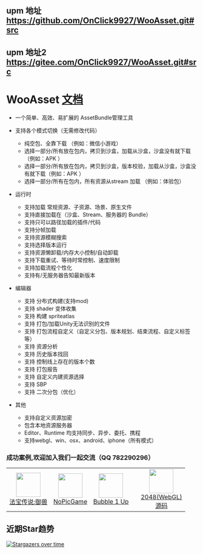 ## upm 地址 https://github.com/OnClick9927/WooAsset.git#src
## upm 地址2 https://gitee.com/OnClick9927/WooAsset.git#src

# WooAsset [文档](https://onclick9927.github.io/WooAsset/#/Docs/0-WooAsset-%E7%AE%80%E4%BB%8B)
* 一个简单、高效、易扩展的 AssetBundle管理工具

* 支持各个模式切换（无需修改代码）
  * 纯空包、全靠下载 （例如：微信小游戏）
  * 选择一部分/所有放在包内，拷贝到沙盒，加载从沙盒，沙盒没有就下载（例如：APK ）
  * 选择一部分/所有放在包内，拷贝到沙盒，版本校验，加载从沙盒，沙盒没有就下载（例如：APK ）
  * 选择一部分/所有在包内，所有资源从stream 加载 （例如：体验包）

* 运行时
  * 支持加载  常规资源、子资源、场景、原生文件
  * 支持直接加载在（沙盒、Stream、服务器的 Bundle）
  * 支持只可以路径加载的插件/代码
  * 支持分帧加载
  * 支持资源模糊搜索
  * 支持选择版本运行
  * 支持资源懒卸载/内存大小控制/自动卸载
  * 支持下载重试、等待时常控制、速度限制
  * 支持加载流程个性化
  * 支持有/无服务器告知最新版本

* 编辑器
  * 支持 分布式构建(支持mod)
  * 支持 shader 变体收集
  * 支持 构建 spriteatlas
  * 支持 打包/加载Unity无法识别的文件
  * 支持 打包流程自定义（自定义分包、版本规划、结束流程、自定义标签等）
  * 支持 资源分析
  * 支持 历史版本找回
  * 支持 控制线上存在的版本个数
  * 支持 打包报告
  * 支持 自定义内建资源选择
  * 支持 SBP
  * 支持 二次分包（优化）
* 其他
  * 支持自定义资源加密
  * 包含本地资源服务器
  * Editor、Runtime 均支持同步、异步、委托、携程
  * 支持webgl、win、osx、android、iphone（所有模式）


### 成功案例,欢迎加入我们一起交流（QQ 782290296）

<table>
<tr>
    <td>
      <div align="center">
        <image src="https://img.tapimg.com/market/images/0911f4199421cf4a0d2d94081235a50a.png/appicon_m?t=1" style="width:64px;height:64px;"></image>
        <br>
        <a  href="https://www.taptap.cn/app/736704" target="_blank">法宝传说:御兽</a>
      </div>
    </td>
   <td>
      <div align="center">
        <image src="https://github.com/user-attachments/assets/2b7a2a13-1c1a-4910-9add-fcb2411ceb60" style="width:64px;height:64px;"></image>
        <br>
        <a  href="https://onclick9927.github.io/WooAsset/#/Docs/13-WooAsset-%E4%BE%8B%E5%AD%90WebGL%203" target="_blank">NoPicGame
 </a>
      </div>
    </td>
   <td>
      <div align="center">
        <image src="https://github.com/OnClick9927/OnClick9927.github.io/blob/main/source/Webs/Bubble1Up/bubble_icon.png?raw=true" style="width:64px;height:64px;"></image>
        <br>
        <a  href="https://onclick9927.github.io/WooAsset/#/Docs/12-WooAsset-%E4%BE%8B%E5%AD%90WebGL%202" target="_blank">Bubble 1 Up
          </a>
      </div>
    </td>

  <td>


  <td>
      <div align="center">
        <image src="https://github.com/OnClick9927/OnClick9927.github.io/blob/main/source/Webs/WooAsset_WEBGL/TemplateData/favicon.ico" style="width:64px;height:64px;"></image>
        <br>
        <a  href="https://onclick9927.github.io/WooAsset/#/Docs/10-WooAsset-%E4%BE%8B%E5%AD%90WebGL" target="_blank">2048(WebGL)</a>
 <br>
        <a  href="https://github.com/OnClick9927/WooAsset/tree/main/Examples/2048" target="_blank">源码</a>
      </div>
  </td>
   
</tr>
</table>

## 近期Star趋势
[![Stargazers over time](https://starchart.cc/OnClick9927/WooAsset.svg)](https://starchart.cc/OnClick9927/WooAsset)
